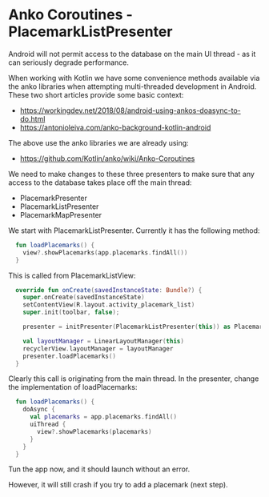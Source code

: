 # Anko Coroutines - PlacemarkListPresenter

Android will not permit access to the database on the main UI thread - as it can seriously degrade performance. 

When working with Kotlin we have some convenience methods available via the anko libraries when attempting multi-threaded development in Android. These two short articles provide some basic context:

- <https://workingdev.net/2018/08/android-using-ankos-doasync-to-do.html>
- <https://antonioleiva.com/anko-background-kotlin-android>

The above use the anko libraries we are already using:

- <https://github.com/Kotlin/anko/wiki/Anko-Coroutines>

We need to make changes to these three presenters to make sure that any access to the database takes place off the main thread:

- PlacemarkPresenter
- PlacemarkListPresenter
- PlacemarkMapPresenter

We start with PlacemarkListPresenter. Currently it has the following method:

~~~kotlin
  fun loadPlacemarks() {
    view?.showPlacemarks(app.placemarks.findAll())
  }
~~~

This is called from PlacemarkListView:

~~~kotlin
  override fun onCreate(savedInstanceState: Bundle?) {
    super.onCreate(savedInstanceState)
    setContentView(R.layout.activity_placemark_list)
    super.init(toolbar, false);

    presenter = initPresenter(PlacemarkListPresenter(this)) as PlacemarkListPresenter

    val layoutManager = LinearLayoutManager(this)
    recyclerView.layoutManager = layoutManager
    presenter.loadPlacemarks()
  }
~~~

Clearly this call is originating from the main thread. In the presenter, change the implementation of loadPlacemarks:

~~~kotlin
  fun loadPlacemarks() {
    doAsync {
      val placemarks = app.placemarks.findAll()
      uiThread {
        view?.showPlacemarks(placemarks)
      }
    }
  }
~~~

Tun the app now, and it should launch without an error. 

However, it will still crash if you try to add a placemark (next step).